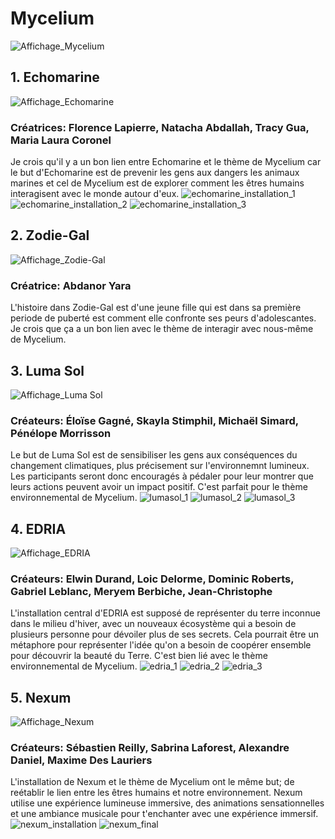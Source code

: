 
 # Mycelium
 ![Affichage_Mycelium](Médias/Affichage_Mycélium.jpg)
 
## 1. Echomarine
![Affichage_Echomarine](Médias/Affichage_Échomarine.png)

### Créatrices: Florence Lapierre, Natacha Abdallah, Tracy Gua, Maria Laura Coronel
Je crois qu'il y a un bon lien entre Echomarine et le thème de Mycelium car le but d'Echomarine est de prevenir les gens aux dangers les animaux marines et cel de Mycelium est de explorer comment les êtres humains interagisent avec le monde autour d'eux.
![echomarine_installation_1](Médias/echomarine_installation_1.jpg)
![echomarine_installation_2](Médias/echomarine_installation_2.png)
![echomarine_installation_3](Médias/echomarine_installation_3.jpg)

## 2. Zodie-Gal
![Affichage_Zodie-Gal](Médias/Affichage_zodie_gal.png)

### Créatrice: Abdanor Yara
L'histoire dans Zodie-Gal est d'une jeune fille qui est dans sa première periode de puberté est comment elle confronte ses peurs d'adolescantes. Je crois que ça a un bon lien avec le thème de interagir avec nous-même de Mycelium. 
![]()
![]()
![]()

## 3. Luma Sol
![Affichage_Luma Sol](Médias/Affichage_lumasol.png)

### Créateurs: Éloïse Gagné, Skayla Stimphil, Michaël Simard, Pénélope Morrisson
Le but de Luma Sol est de sensibiliser les gens aux conséquences du changement climatiques, plus précisement sur l'environnemnt lumineux. Les participants seront donc encouragés à pédaler pour leur montrer que leurs actions peuvent avoir un impact positif. C'est parfait pour le thème environnemental de Mycelium.
![lumasol_1](Médias/lumasol_1.jpg)
![lumasol_2](Médias/lumasol_2.jpg)
![lumasol_3](Médias/lumasol_3.png)

## 4. EDRIA
![Affichage_EDRIA](Médias/Affichage_edria.png)

### Créateurs: Elwin Durand, Loic Delorme, Dominic Roberts, Gabriel Leblanc, Meryem Berbiche, Jean-Christophe
L'installation central d'EDRIA est supposé de représenter du terre inconnue dans le milieu d'hiver, avec un nouveaux écosystème qui a besoin de plusieurs personne pour dévoiler plus de ses secrets. Cela pourrait être un métaphore pour représenter l'idée qu'on a besoin de coopérer ensemble pour découvrir la beauté du Terre. C'est bien lié avec le thème environnemental de Mycelium.
![edria_1](Médias/edria_1.jpg)
![edria_2](Médias/edria_2.png)
![edria_3](Médias/edria_3.png)

## 5. Nexum
![Affichage_Nexum](Médias/Affichage_nexum.png)

### Créateurs:  Sébastien Reilly, Sabrina Laforest, Alexandre Daniel, Maxime Des Lauriers
L'installation de Nexum et le thème de Mycelium ont le même but; de reétablir le lien entre les êtres humains et notre environnement. Nexum utilise une expérience lumineuse immersive, des animations sensationnelles et une ambiance musicale pour t'enchanter avec une expérience immersif.
![nexum_installation](Médias/nexum_installation.jpg)
![nexum_final](Médias/nexum_final.jpg)

